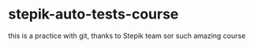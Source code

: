# stepik-auto-tests-course
this is a practice with git, thanks to Stepik team sor such amazing course